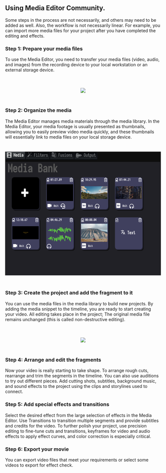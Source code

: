 ## Using Media Editor Community.
Some steps in the process are not necessarily, and others may need to be added as well. Also, the workflow is not necessarily linear. For example, you can import more media files for your project after you have completed the editing and effects.

### Step 1: Prepare your media files
To use the Media Editor, you need to transfer your media files (video, audio, and images) from the recording device to your local workstation or an external storage device.

<h1 align="center">
<img src="../assets/add_file.gif" height="370"/>
<h1>

### Step 2: Organize the media
The Media Editor manages media materials through the media library. In the Media Editor, your media footage is usually presented as thumbnails, allowing you to easily preview video media quickly, and these thumbnails will essentially link to media files on your local storage device.

<h1 align="center">
<img src="../assets/mediabank_full.png" height="400"/>
<h1>

### Step 3: Create the project and add the fragment to it
You can use the media files in the media library to build new projects. By adding the media snippet to the timeline, you are ready to start creating your video. All editing takes place in the project; The original media file remains unchanged (this is called non-destructive editing).

<h1 align="center">
<img src="../assets/add_clip.gif" height="370"/>
<h1>

### Step 4: Arrange and edit the fragments
Now your video is really starting to take shape. To arrange rough cuts, rearrange and trim the segments in the timeline. You can also use auditions to try out different pieces. Add cutting shots, subtitles, background music, and sound effects to the project using the clips and storylines used to connect.

### Step 5: Add special effects and transitions
Select the desired effect from the large selection of effects in the Media Editor. Use Transitions to transition multiple segments and provide subtitles and credits for the video.
To further polish your project, use precision editing to fine-tune cuts and transitions, keyframes for video and audio effects to apply effect curves, and color correction is especially critical.

### Step 6: Export your movie
You can export video files that meet your requirements or select some videos to export for effect check.